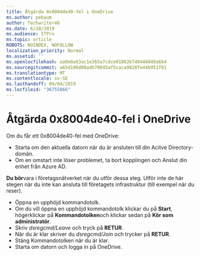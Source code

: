 ```yaml
---
title: Åtgärda 0x8004de40-fel i OneDrive
ms.author: pebaum
author: Techwriter40
ms.date: 6/20/2019
ms.audience: ITPro
ms.topic: article
ROBOTS: NOINDEX, NOFOLLOW
localization_priority: Normal
ms.assetid: ''
ms.openlocfilehash: aa0e0a63ac1e365a7cdce018626740446040a664
ms.sourcegitcommit: a65d196d00adb70045af5caca9828fe44b951f61
ms.translationtype: MT
ms.contentlocale: sv-SE
ms.lasthandoff: 09/04/2019
ms.locfileid: "36755866"
---
```

# <a name="fix-0x8004de40-error-in-onedrive"></a>Åtgärda 0x8004de40-fel i OneDrive

Om du får ett 0x8004de40-fel med OneDrive:

- Starta om den aktuella datorn när du är ansluten till din Acitve Directory-domän.
- Om en omstart inte löser problemet, ta bort kopplingen och Anslut din enhet från Azure AD. 

**Du bör**vara i företagsnätverket när du utför dessa steg. Utför inte de här stegen när du inte kan ansluta till företagets infrastruktur (till exempel när du reser). 

- Öppna en upphöjd kommandotolk. 
- Om du vill öppna en upphöjd kommandotolk klickar du på **Start**, högerklickar på **Kommandotolken**och klickar sedan på **Kör som administratör**.
- Skriv *dsregcmd/Leave* och tryck på **RETUR**.
- När du är klar skriver du *dsregcmd/Join* och trycker på **RETUR**.
- Stäng Kommandotolken när du är klar.
- Starta om datorn och logga in på OneDrive.